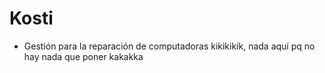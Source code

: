# Kosti
- Gestión para la reparación de computadoras
kikikikik, nada aquí pq no hay nada que poner kakakka
